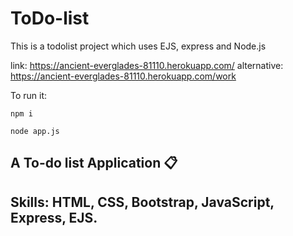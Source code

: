 # ToDo-list
This is a todolist project which uses EJS, express and Node.js

link: https://ancient-everglades-81110.herokuapp.com/
alternative: https://ancient-everglades-81110.herokuapp.com/work

To run it: 

```
npm i

node app.js
```

## A To-do list Application 📋
## Skills: HTML, CSS, Bootstrap, JavaScript, Express, EJS.
